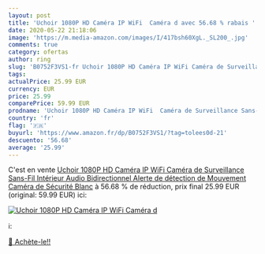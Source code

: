 ```yaml
---
layout: post
title: 'Uchoir 1080P HD Caméra IP WiFi  Caméra d avec 56.68 % rabais '
date: 2020-05-22 21:18:06
image: 'https://m.media-amazon.com/images/I/417bsh60XgL._SL200_.jpg'
comments: true
category: ofertas
author: ring
slug: 'B0752F3VS1-fr Uchoir 1080P HD Caméra IP WiFi Caméra de Surveillance...'
tags: 
actualPrice: 25.99 EUR
currency: EUR
price: 25.99
comparePrice: 59.99 EUR
prodname: 'Uchoir 1080P HD Caméra IP WiFi  Caméra de Surveillance Sans-Fil Intérieur Audio Bidirectionnel  Alerte de détection de Mouvement  Caméra de Sécurité Blanc'
country: 'fr'
flag: '🇫🇷'
buyurl: 'https://www.amazon.fr/dp/B0752F3VS1/?tag=tolees0d-21'
descuento: '56.68'
average: '25.99'
---
```


C'est en vente [Uchoir 1080P HD Caméra IP WiFi  Caméra de Surveillance Sans-Fil Intérieur Audio Bidirectionnel  Alerte de détection de Mouvement  Caméra de Sécurité Blanc](https://www.amazon.fr/dp/B0752F3VS1/?tag=tolees0d-21)  à  56.68 % de réduction, prix final  25.99 EUR (original: 59.99 EUR) ici:

[![Uchoir 1080P HD Caméra IP WiFi  Caméra d](https://m.media-amazon.com/images/I/417bsh60XgL._SL200_.jpg)](https://www.amazon.fr/dp/B0752F3VS1/?tag=tolees0d-21)

ℹ️:


[🛒 Achète-le!!](https://www.amazon.fr/dp/B0752F3VS1/?tag=tolees0d-21)
